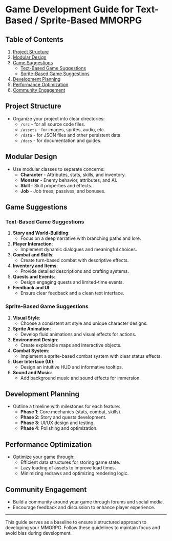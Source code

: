 
# Game Development Guide for Text-Based / Sprite-Based MMORPG

## Table of Contents
1. [Project Structure](#project-structure)
2. [Modular Design](#modular-design)
3. [Game Suggestions](#game-suggestions)
    - [Text-Based Game Suggestions](#text-based-game-suggestions)
    - [Sprite-Based Game Suggestions](#sprite-based-game-suggestions)
4. [Development Planning](#development-planning)
5. [Performance Optimization](#performance-optimization)
6. [Community Engagement](#community-engagement)

## Project Structure
- Organize your project into clear directories:
    - `/src` - for all source code files.
    - `/assets` - for images, sprites, audio, etc.
    - `/data` - for JSON files and other persistent data.
    - `/docs` - for documentation and guides.

## Modular Design
- Use modular classes to separate concerns:
    - **Character** - Attributes, stats, skills, and inventory.
    - **Monster** - Enemy behavior, attributes, and AI.
    - **Skill** - Skill properties and effects.
    - **Job** - Job trees, passives, and bonuses.

## Game Suggestions

### Text-Based Game Suggestions
1. **Story and World-Building**:
   - Focus on a deep narrative with branching paths and lore.
2. **Player Interaction**:
   - Implement dynamic dialogues and meaningful choices.
3. **Combat and Skills**:
   - Create turn-based combat with descriptive effects.
4. **Inventory and Items**:
   - Provide detailed descriptions and crafting systems.
5. **Quests and Events**:
   - Design engaging quests and limited-time events.
6. **Feedback and UI**:
   - Ensure clear feedback and a clean text interface.

### Sprite-Based Game Suggestions
1. **Visual Style**:
   - Choose a consistent art style and unique character designs.
2. **Sprite Animation**:
   - Develop fluid animations and visual effects for actions.
3. **Environment Design**:
   - Create explorable maps and interactive objects.
4. **Combat System**:
   - Implement a sprite-based combat system with clear status effects.
5. **User Interface (UI)**:
   - Design an intuitive HUD and informative tooltips.
6. **Sound and Music**:
   - Add background music and sound effects for immersion.

## Development Planning
- Outline a timeline with milestones for each feature:
    - **Phase 1**: Core mechanics (stats, combat, skills).
    - **Phase 2**: Story and quests development.
    - **Phase 3**: UI/UX design and testing.
    - **Phase 4**: Polishing and optimization.

## Performance Optimization
- Optimize your game through:
    - Efficient data structures for storing game state.
    - Lazy loading of assets to improve load times.
    - Minimizing redraws and optimizing rendering logic.

## Community Engagement
- Build a community around your game through forums and social media.
- Encourage feedback and discussion to enhance player experience.

---

This guide serves as a baseline to ensure a structured approach to developing your MMORPG. Follow these guidelines to maintain focus and avoid bias during development.
